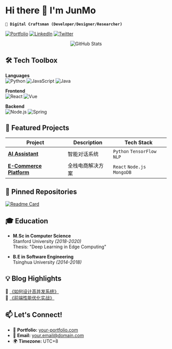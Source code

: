 # Hi there 👋 I'm JunMo

**`🌱 Digital Craftsman (Developer/Designer/Researcher)`**

[![Portfolio](https://img.shields.io/badge/-Portfolio-FF7139?logo=firefox&logoColor=white)](https://your-portfolio.com)
[![LinkedIn](https://img.shields.io/badge/LinkedIn-0A66C2?logo=linkedin&logoColor=white)](https://linkedin.com/in/yourname)
[![Twitter](https://img.shields.io/badge/Twitter-1DA1F2?logo=twitter&logoColor=white)](https://twitter.com/yourhandle)

<p align="center">
  <img src="https://github-readme-stats.vercel.app/api?username=yourusername&show_icons=true&theme=radical" alt="GitHub Stats">
</p>

## 🛠️ Tech Toolbox

**Languages**  
![Python](https://img.shields.io/badge/-Python-3776AB?logo=python&logoColor=white)
![JavaScript](https://img.shields.io/badge/-JavaScript-F7DF1E?logo=javascript&logoColor=black)
![Java](https://img.shields.io/badge/-Java-007396?logo=openjdk&logoColor=white)

**Frontend**  
![React](https://img.shields.io/badge/-React-61DAFB?logo=react&logoColor=white)
![Vue](https://img.shields.io/badge/-Vue-4FC08D?logo=vuedotjs&logoColor=white)

**Backend**  
![Node.js](https://img.shields.io/badge/-Node.js-339933?logo=nodedotjs&logoColor=white)
![Spring](https://img.shields.io/badge/-Spring-6DB33F?logo=spring&logoColor=white)

## 🔭 Featured Projects

| Project | Description | Tech Stack |
|---------|-------------|------------|
| **[AI Assistant](https://github.com/yourusername/ai-assistant)** | 智能对话系统 | `Python` `TensorFlow` `NLP` |
| **[E-Commerce Platform](https://github.com/yourusername/ecommerce)** | 全栈电商解决方案 | `React` `Node.js` `MongoDB` |

## 📌 Pinned Repositories

[![Readme Card](https://github-readme-stats.vercel.app/api/pin/?username=yourusername&repo=awesome-project)](https://github.com/yourusername/awesome-project)

## 🎓 Education

- **M.Sc in Computer Science**  
  Stanford University _(2018-2020)_  
  Thesis: "Deep Learning in Edge Computing"

- **B.E in Software Engineering**  
  Tsinghua University _(2014-2018)_

## 💡 Blog Highlights

📖 [《如何设计高并发系统》](https://yourblog.com/concurrency)  
📖 [《前端性能优化实战》](https://yourblog.com/performance)

## 📫 Let's Connect!

- 🚀 **Portfolio:** [your-portfolio.com](https://your-portfolio.com)
- 📧 **Email:** your.email@domain.com
- 🌍 **Timezone:** UTC+8

